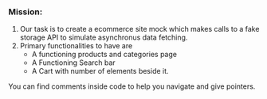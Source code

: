 ### Mission:
1. Our task is to create a ecommerce site mock which makes calls to a fake storage API to simulate asynchronus data fetching.
2. Primary functionalities to have are 
    - A functioning products and categories page
    - A Functioning Search bar
    - A Cart with number of elements beside it.

You can find comments inside code to help you navigate and give pointers.
